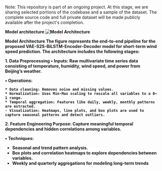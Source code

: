Note: This repository is part of an ongoing project. At this stage, we are sharing selected portions of the codebase and a sample of the dataset. The complete source code and full private dataset will be made publicly available after the project's completion.

<B> Model architecture<B>
![Model Architecture](https://github.com/user-attachments/assets/4faa0398-ed89-4d40-be38-a0759da13e48)

<B> Model Architecture <B>
The figure represents the end-to-end pipeline for the proposed VAE-S2S-BiLSTM-Encoder-Decoder model for short-term wind speed prediction. The architecture includes the following stages:


<B> 1. Data Preprocessing <B> 
• Inputs: Raw multivariate time series data consisting of temperature, humidity, wind speed, and power from Beijing’s weather.

•<B>  Operations: <B> 

    * Data cleaning: Removes noise and missing values.
    * Normalization: Uses Min-Max scaling to rescale all variables to a 0–1 range.
    * Temporal aggregation: Features like daily, weekly, monthly patterns are extracted.
    - Visualization: Heatmaps, line plots, and box plots are used to capture seasonal patterns and detect outliers.
<B> 2. Feature Engineering <B> 
Purpose: Capture meaningful temporal dependencies and hidden correlations among variables.

•<B> Techniques: <B> 

* Seasonal and trend pattern analysis.
* Box plots and correlation heatmaps to explore dependencies between variables.
* Weekly and quarterly aggregations for modeling long-term trends

